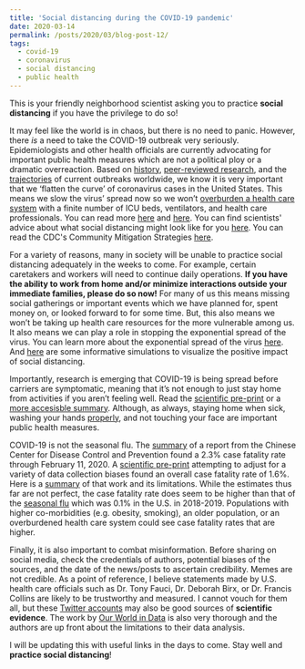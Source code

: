 ```yaml
---
title: 'Social distancing during the COVID-19 pandemic'
date: 2020-03-14
permalink: /posts/2020/03/blog-post-12/
tags:
  - covid-19
  - coronavirus
  - social distancing
  - public health
---
```


This is your friendly neighborhood scientist asking you to practice **social distancing** if you have the privilege to do so! 

It may feel like the world is in chaos, but there is no need to panic. However, there *is* a need to take the COVID-19 outbreak very seriously. Epidemiologists and other health officials are currently advocating for important public health measures which are not a political ploy or a dramatic overreaction. Based on [history](https://www.pnas.org/content/104/18/7582), [peer-reviewed research](https://academic.oup.com/jtm/advance-article/doi/10.1093/jtm/taaa020/5735321), and the [trajectories](https://ourworldindata.org/grapher/covid-confirmed-cases-since-100th-case) of current outbreaks worldwide, we know it is very important that we ‘flatten the curve’ of coronavirus cases in the United States. This means we slow the virus’ spread now so we won’t [overburden a health care system](https://www.statnews.com/2020/03/10/simple-math-alarming-answers-covid-19/) with a finite number of ICU beds, ventilators, and health care professionals. You can read more [here](https://healthblog.uofmhealth.org/wellness-prevention/flattening-curve-for-covid-19-what-does-it-mean-and-how-can-you-help) and [here](https://www.npr.org/sections/health-shots/2020/03/13/815502262/flattening-a-pandemics-curve-why-staying-home-now-can-save-lives). You can find scientists' advice about what social distancing might look like for you [here](https://www.theatlantic.com/family/archive/2020/03/coronavirus-what-does-social-distancing-mean/607927/). You can read the CDC's Community Mitigation Strategies [here](https://www.cdc.gov/coronavirus/2019-ncov/downloads/community-mitigation-strategy.pdf).  

For a variety of reasons, many in society will be unable to practice social distancing adequately in the weeks to come. For example, certain caretakers and workers will need to continue daily operations. **If you have the ability to work from home and/or minimize interactions outside your immediate families, please do so now!** For many of us this means missing social gatherings or important events which we have planned for, spent money on, or looked forward to for some time. But, this also means we won’t be taking up health care resources for the more vulnerable among us. It also means we can play a role in stopping the exponential spread of the virus. You can learn more about the exponential spread of the virus [here](https://www.youtube.com/watch?v=Kas0tIxDvrg&app=desktop). And  [here](https://www.washingtonpost.com/graphics/2020/world/corona-simulator/) are some informative simulations to visualize the positive impact of social distancing.

Importantly, research is emerging that COVID-19 is being spread before carriers are symptomatic, meaning that it’s not enough to just stay home from activities if you aren’t feeling well. Read the [scientific pre-print](https://www.medrxiv.org/content/10.1101/2020.03.05.20030502v1.full.pdf) or a [more accesisble summary](https://www.sciencenews.org/article/coronavirus-most-contagious-before-during-first-week-symptoms). Although, as always, staying home when sick, washing your hands [properly](https://www.cdc.gov/handwashing/when-how-handwashing.html), and not touching your face are important public health measures.  

COVID-19 is not the seasonal flu. The [summary](https://jamanetwork.com/journals/jama/fullarticle/2762130) of a report from the Chinese Center for Disease Control and Prevention found a 2.3% case fatality rate through February 11, 2020. A [scientific pre-print](https://www.medrxiv.org/content/10.1101/2020.03.04.20031104v1.full.pdf) attempting to adjust for a variety of data collection biases found an overall case fatality rate of 1.6%. Here is a [summary](https://statmodeling.stat.columbia.edu/2020/03/07/coronavirus-age-specific-fatality-ratio-estimated-using-stan/) of that work and its limitations. While the estimates thus far are not perfect, the case fatality rate does seem to be higher than that of the [seasonal flu](https://www.cdc.gov/flu/about/burden/index.html) which was 0.1% in the U.S. in 2018-2019. Populations with higher co-morbidities (e.g. obesity, smoking), an older population, or an overburdened health care system could see case fatality rates that are higher.  

Finally, it is also important to combat misinformation. Before sharing on social media, check the credentials of authors, potential biases of the sources, and the date of the news/posts to ascertain credibility. Memes are not credible. As a point of reference, I believe statements made by U.S. health care officials such as Dr. Tony Fauci, Dr. Deborah Birx, or Dr. Francis Collins are likely to be trustworthy and measured. I cannot vouch for them all, but these [Twitter accounts](https://www.forbes.com/sites/abrambrown/2020/03/14/coronavirus-the-most-essential-people-on-twitter-to-follow-during-the-covid-19-outbreak/#233ccf9275f3) may also be good sources of **scientific evidence**. The work by [Our World in Data](https://ourworldindata.org/coronavirus) is also very thorough and the authors are up front about the limitations to their data analysis.  

I will be updating this with useful links in the days to come. Stay well and **practice social distancing**!
